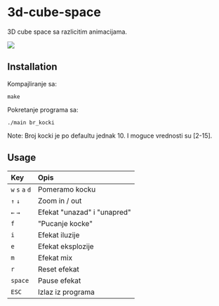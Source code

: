 # 3d-cube-space
3D cube space sa razlicitim animacijama.

![](cubess.gif)

## Installation

Kompajliranje sa:

`make`

Pokretanje programa sa:

`./main br_kocki`

Note: Broj kocki je po defaultu jednak 10. I moguce vrednosti su [2-15].

## Usage

| **Key** | **Opis** |
| :---  | :--- |
| `w` `s` `a` `d` | Pomeramo kocku |
| `↑` `↓` | Zoom in / out  |
| `←` `→` | Efekat "unazad" i "unapred" |
| `f` | "Pucanje kocke" |
| `i` | Efekat iluzije |
| `e` | Efekat eksplozije |
| `m`  | Efekat mix  |
| `r` | Reset efekat |
| `space`  | Pause efekat |
| `ESC` | Izlaz iz programa |
